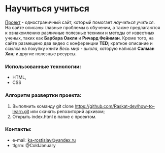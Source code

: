 # Научиться учиться

[Проект](https://raskat-dev.github.io/how-to-learn/ "Ссылка на gh-pages") - одностраничный сайт, который помогает *научиться учиться*.  
На сайте описаны главные проблемы в обучении, а также предлагаются к ознакомлению различные полезные техники и методы от известных ученых, таких как **Барбара Оакли** и **Ричард Фейнман**. Кроме того, на сайте размещено два видео с конференции **TED**; краткое описание и ссылка на покупку книги *Весь мир - школа*, которую написал **Салман Хан**; и другие полезные ресурсы.

### Использованные технологии:

* HTML,
* CSS

### Алгоритм развертки проекта:
1. Выполнить команду git clone https://github.com/Raskat-dev/how-to-learn.git или скачать репозиторий архивом;
2. Открыть index.html в папке с проектом.

### Контакты:
* e-mail: ka-rostislav@yandex.ru
* tlgrm: @ColdJanuary
